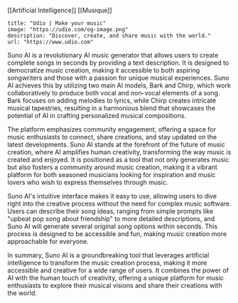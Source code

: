 [[Artificial Intelligence]] [[Musique]]

```embed
title: "Udio | Make your music"
image: "https://udio.com/og-image.png"
description: "Discover, create, and share music with the world."
url: "https://www.udio.com"
```

Suno AI is a revolutionary AI music generator that allows users to create complete songs in seconds by providing a text description. It is designed to democratize music creation, making it accessible to both aspiring songwriters and those with a passion for unique musical experiences. Suno AI achieves this by utilizing two main AI models, Bark and Chirp, which work collaboratively to produce both vocal and non-vocal elements of a song. Bark focuses on adding melodies to lyrics, while Chirp creates intricate musical tapestries, resulting in a harmonious blend that showcases the potential of AI in crafting personalized musical compositions.

The platform emphasizes community engagement, offering a space for music enthusiasts to connect, share creations, and stay updated on the latest developments. Suno AI stands at the forefront of the future of music creation, where AI amplifies human creativity, transforming the way music is created and enjoyed. It is positioned as a tool that not only generates music but also fosters a community around music creation, making it a vibrant platform for both seasoned musicians looking for inspiration and music lovers who wish to express themselves through music.

Suno AI's intuitive interface makes it easy to use, allowing users to dive right into the creative process without the need for complex music software. Users can describe their song ideas, ranging from simple prompts like "upbeat pop song about friendship" to more detailed descriptions, and Suno AI will generate several original song options within seconds. This process is designed to be accessible and fun, making music creation more approachable for everyone.

In summary, Suno AI is a groundbreaking tool that leverages artificial intelligence to transform the music creation process, making it more accessible and creative for a wide range of users. It combines the power of AI with the human touch of creativity, offering a unique platform for music enthusiasts to explore their musical visions and share their creations with the world.